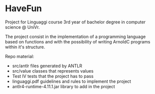 # HaveFun
Project for Linguaggi course 3rd year of bachelor degree in computer science @ UniVr.

The project consist in the implementation of a programming language based on functions and with the possibility of writing ArnoldC programs within it's structure.

Repo material:
 - src/antlr files generated by ANTLR
 - src/value classes that represents values
 - Test IV tests that the project has to pass
 - linguaggi.pdf guidelines and rules to implement the project
 - antlr4-runtime-4.11.1.jar library to add in the project
